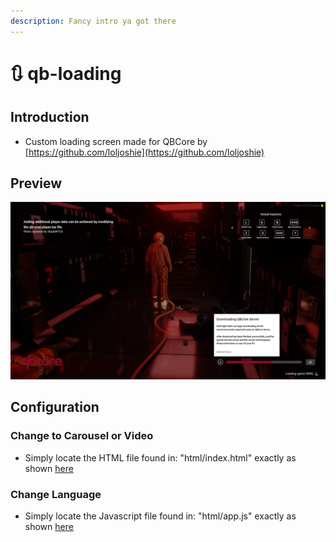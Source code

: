 ```yaml
---
description: Fancy intro ya got there
---
```


# 🔃 qb-loading

## Introduction

* Custom loading screen made for QBCore by [https://github.com/loljoshie](https://github.com/loljoshie)

## Preview

![](../.gitbook/assets/loading1.png)

## Configuration

### Change to Carousel or Video

* Simply locate the HTML file found in: "html/index.html" exactly as shown [here](https://user-images.githubusercontent.com/91661118/154891153-7b8a9e0b-5d89-460f-af4b-409e5105c229.gif)

### Change Language

* Simply locate the Javascript file found in: "html/app.js" exactly as shown [here](https://user-images.githubusercontent.com/91661118/154890941-5bc9db8f-6f15-4cb0-a7b3-1aa60a7d0824.gif)
